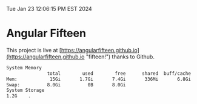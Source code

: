 Tue Jan 23 12:06:15 PM EST 2024

# Angular Fifteen


This project is live at [https://angularfifteen.github.io](https://angularfifteen.github.io "fifteen!") thanks to Github.

```bash
System Memory
               total        used        free      shared  buff/cache   available
Mem:            15Gi       1.7Gi       7.4Gi       336Mi       6.8Gi        13Gi
Swap:          8.0Gi          0B       8.0Gi
System Storage
1.2G	.
```
```bash
